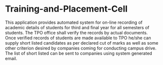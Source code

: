 # Training-and-Placement-Cell
This application provides automated system for on-line recording of academic details of students for third and final year for all semesters of students. The TPO office shall verify the records by actual documents.  Once verified records of students are made available to TPO he/she can supply short listed candidates as per declared cut of marks as well as some other criterion desired by companies coming for conducting campus drive. The list of short listed can be sent to companies using system generated email. 
